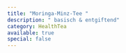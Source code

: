 ```yaml
---
title: "Moringa-Minz-Tee "
description: " basisch & entgiftend"
category: HealthTea
available: true
special: false
---
```


